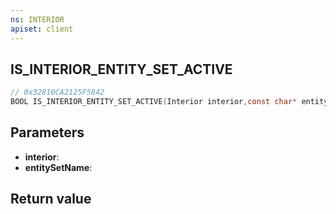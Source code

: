 ```yaml
---
ns: INTERIOR
apiset: client
---
```

## IS_INTERIOR_ENTITY_SET_ACTIVE

```c
// 0x32810CA2125F5842
BOOL IS_INTERIOR_ENTITY_SET_ACTIVE(Interior interior,const char* entitySetName);
```


## Parameters
* **interior**:
* **entitySetName**:

## Return value

